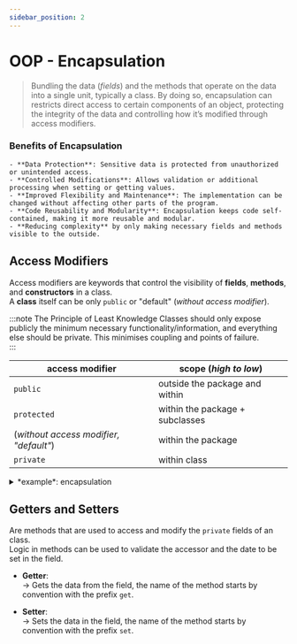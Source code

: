 ```yaml
---
sidebar_position: 2
---
```


# OOP - Encapsulation
>Bundling the data (*fields*) and the methods that operate on the data into a single unit, typically a class. By doing so, encapsulation can restricts direct access to certain components of an object, protecting the integrity of the data and controlling how it’s modified through access modifiers.

### Benefits of Encapsulation
	- **Data Protection**: Sensitive data is protected from unauthorized or unintended access.
	- **Controlled Modifications**: Allows validation or additional processing when setting or getting values.
	- **Improved Flexibility and Maintenance**: The implementation can be changed without affecting other parts of the program.
	- **Code Reusability and Modularity**: Encapsulation keeps code self-contained, making it more reusable and modular.
	- **Reducing complexity** by only making necessary fields and methods visible to the outside.

## Access Modifiers
Access modifiers are keywords that control the visibility of **fields**, **methods**, and **constructors** in a class.  
A **class** itself can be only `public` or "default" (*without access modifier*). 

:::note The Principle of Least Knowledge
Classes should only expose publicly the minimum necessary functionality/information, and everything else should be private. This minimises coupling and points of failure.  
:::

|access modifier|scope (*high to low*)|
|---|---|
|`public`|outside the package and within|
|`protected`|within the package + subclasses|
|(*without access modifier, "default"*)|within the package|
|`private`|within class|

<details>
	<summary>*example*: encapsulation</summary>

	```java
	public class BankAccount {
	    // Private field - data hidden from outside classes
	    private double balance;

	    // Constructor
	    public BankAccount(double initialBalance) {
	        if (initialBalance > 0) {
	            this.balance = initialBalance;
	        }
	    }

	    // Public getter method for accessing the balance
	    public double getBalance() {
	        return balance;
	    }

	    // Public setter method for modifying the balance
	    public void deposit(double amount) {
	        if (amount > 0) {
	            balance += amount;
	        }
	    }

	    public boolean withdraw(double amount) {
	        if (amount > 0 && amount <= balance) {
	            balance -= amount;
	            return true;
	        } else {
	            return false; // Insufficient funds or invalid amount
	        }
	    }
	}
	```
- The `balance` field is private, so it can only be accessed or modified through the `deposit()` and `withdraw()` methods.
- The `getBalance()` method provides read-only access to `balance`, while the `deposit()` and `withdraw()` methods provide controlled ways to modify it.
- This encapsulation prevents direct manipulation of `balance` by other classes, ensuring the integrity of the account's balance.
</details>


## Getters and Setters
Are methods that are used to access and modify the `private` fields of an class.  
Logic in methods can be used to validate the accessor and the date to be set in the field.

- **Getter**:  
	-> Gets the data from the field, the name of the method starts by convention with the prefix `get`.

- **Setter**:  
	-> Sets the data in the field, the name of the method starts by convention with the prefix `set`.
